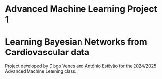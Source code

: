 # Advanced Machine Learning Project 1
# Learning Bayesian Networks from Cardiovascular data

Project developed by Diogo Venes and António Estêvão for the 2024/2025 Advanced Machine Learning class.
